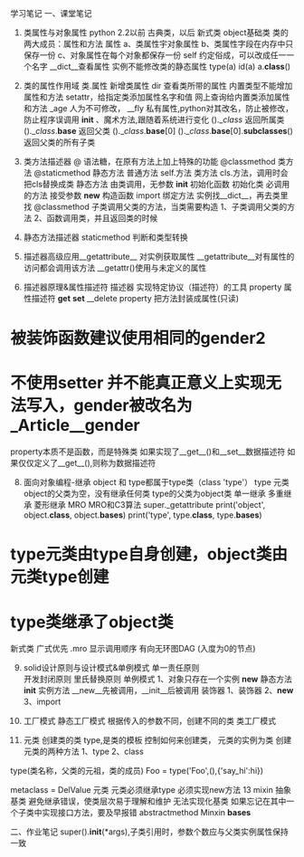 学习笔记
一、课堂笔记
1. 类属性与对象属性
python 2.2以前 古典类，以后 新式类
object基础类
类的两大成员：属性和方法
属性
a、类属性宇对象属性
b、类属性字段在内存中只保存一份
c、对象属性在每个对象都保存一份
self 约定俗成，可以改成任一一个名字
__dict__查看属性
实例不能修改类的静态属性
type(a)
id(a)
a.__class__()

2. 类的属性作用域
类.属性 新增类属性
dir 查看类所带的属性
内置类型不能增加属性和方法
setattr，给指定类添加属性名字和值
网上查询给内置类添加属性和方法
_age  人为不可修改，
__fly  私有属性,python对其改名，防止被修改，防止程序误调用
__init__ 、魔术方法,跟随着系统进行变化
().__class_ 返回所属类
().__class_.__base__ 返回父类
().__class_.__base__[0]
().__class_.__base__[0].__subclasses__() 返回父类的所有子类

3. 类方法描述器
@ 语法糖，在原有方法上加上特殊的功能
@classmethod 类方法
@staticmethod 静态方法
普通方法  self.方法
类方法   cls.方法，调用时会把cls替换成类
静态方法 由类调用，无参数
__init__ 初始化函数
初始化类 必调用的方法
接受参数
__new__ 构造函数
import 
绑定方法
实例找__dict__，再去类里找
@classmethod 子类调用父类的方法，当类需要构造
1、子类调用父类的方法
2、函数调用类，并且返回类的时候

4. 静态方法描述器
staticmethod 判断和类型转换

5. 描述器高级应用__getattribute__
对实例获取属性
__getattribute__对有属性的访问都会调用该方法
__getattr()使用与未定义的属性


7. 描述器原理&属性描述符
描述器 实现特定协议（描述符）的工具
property 属性描述符
__get__
__set__
__delete
property 把方法封装成属性(只读)
# 被装饰函数建议使用相同的gender2
# 不使用setter 并不能真正意义上实现无法写入，gender被改名为 _Article__gender
property本质不是函数，而是特殊类
如果实现了__get__()和__set__数据描述符
如果仅仅定义了__get__(),则称为数据描述符

8. 面向对象编程-继承
object 和 type都属于type类（class 'type'）
type 元类
object的父类为空，没有继承任何类
type的父类为object类 
单一继承
多重继承
菱形继承
MRO
MRO和C3算法
super._getattribute
print('object', object.__class__, object.__bases__)
print('type', type.__class__, type.__bases__)
# type元类由type自身创建，object类由元类type创建
# type类继承了object类
新式类 广式优先
.mro 显示调用顺序
有向无环图DAG (入度为0的节点)

9. solid设计原则与设计模式&单例模式
单一责任原则  
开发封闭原则
里氏替换原则
单例模式
1、对象只存在一个实例
__new__ 静态方法
__init__ 实例方法
__new__先被调用，__init__后被调用
装饰器 
1、装饰器
2、__new__
3、import

10. 工厂模式
静态工厂模式  根据传入的参数不同，创建不同的类
类工厂模式

11. 元类
创建类的类 type,是类的模板
控制如何来创建类，
元类的实例为类
创建元类的两种方法
1、type
2、class

type(类名称，父类的元祖，类的成员)
Foo = type('Foo',(),{'say_hi':hi})

metaclass = DelValue 元类
元类必须继承type
必须实现new方法
13 mixin
抽象基类
避免继承错误，使类层次易于理解和维护
无法实现化基类
如果忘记在其中一个子类中实现接口方法，要及早报错
abstractmethod
Minxin
__bases__ 


二、作业笔记
super().__init__(*args),子类引用时，参数个数应与父类实例属性保持一致